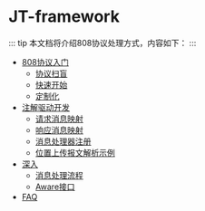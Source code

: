 # JT-framework

::: tip
本文档将介绍808协议处理方式，内容如下：
:::

- [808协议入门](jt-808/guide/basic)
    - [协议扫盲](jt-808/guide/basic/protocol-introduction.md)
    - [快速开始](jt-808/guide/basic/quick-start.md)
    - [定制化](jt-808/guide/basic/customized.md)
- [注解驱动开发](jt-808/guide/annotation-based-dev)
    - [请求消息映射](jt-808/guide/annotation-based-dev/receive-msg-mapping.md)
    - [响应消息映射](jt-808/guide/annotation-based-dev/send-msg-mapping.md)
    - [消息处理器注册](jt-808/guide/annotation-based-dev/msg-handler-register.md)
    - [位置上传报文解析示例](jt-808/guide/annotation-based-dev/location-msg-parse-demo.md)
- [深入](jt-808/guide/more)
    - [消息处理流程](jt-808/guide/more/design-of-msg-processing.md)
    - [Aware接口](jt-808/guide/more/aware-interface.md)
- [FAQ](jt-808/guide/FAQ)